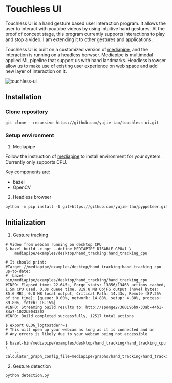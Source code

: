# Touchless UI
Touchless UI is a hand gesture based user interaction program. It allows the user to interact with youtube videos by using intuitive hand gestures. At the proof of concept stage, this program currently supports interactions to play and stop a video. I am extending it to other gestures and applications.

Touchless UI is built on a customized version of [mediapipe](https://github.com/yujie-tao/mediapipe/), and the interaction is running on a headless borwser. Mediapipe is multimodal applied ML pipeline that support us with hand landmarks. Headless browser allow us to make use of existing user experience on web space and add new layer of interaction on it.


![touchless-ui](https://user-images.githubusercontent.com/32469005/67163794-3179cb00-f341-11e9-99f2-5f6c99c20437.gif)


## Installation
### Clone repository
```
git clone --recursive https://github.com/yujie-tao/touchless-ui.git

```

### Setup environment

1. Mediapipe

Follow the instruction of [mediapipe](https://github.com/yujie-tao/mediapipe/blob/master/mediapipe/docs/install.md#installing-on-macos) to install environment for your system. Currently only supports CPU. 

Key components are:
* bazel
* OpenCV

2. Headless browser

```python
python -m pip install -U git+https://github.com/yujie-tao/pyppeteer.git

```

## Initialization
1. Gesture tracking

```
# Video from webcam running on desktop CPU
$ bazel build -c opt --define MEDIAPIPE_DISABLE_GPU=1 \
    mediapipe/examples/desktop/hand_tracking:hand_tracking_cpu

# It should print:
#Target //mediapipe/examples/desktop/hand_tracking:hand_tracking_cpu up-to-date:
#  bazel-bin/mediapipe/examples/desktop/hand_tracking/hand_tracking_cpu
#INFO: Elapsed time: 22.645s, Forge stats: 13356/13463 actions cached, 1.5m CPU used, 0.0s queue time, 819.8 MB ObjFS output (novel bytes: 85.6 MB), 0.0 MB local output, Critical Path: 14.43s, Remote (87.25% of the time): [queue: 0.00%, network: 14.88%, setup: 4.80%, process: 39.80%, fetch: 18.15%]
#INFO: Streaming build results to: http://sponge2/360196b9-33ab-44b1-84a7-1022b5043307
#INFO: Build completed successfully, 12517 total actions

$ export GLOG_logtostderr=1
# This will open up your webcam as long as it is connected and on
# Any errors is likely due to your webcam being not accessible

$ bazel-bin/mediapipe/examples/desktop/hand_tracking/hand_tracking_cpu \
    --calculator_graph_config_file=mediapipe/graphs/hand_tracking/hand_tracking_desktop_live.pbtxt
```


2. Gesture detection


```python
python detection.py

```
